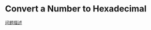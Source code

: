 # Convert a Number to Hexadecimal

[问题描述](https://leetcode.com/problems/convert-a-number-to-hexadecimal/)
